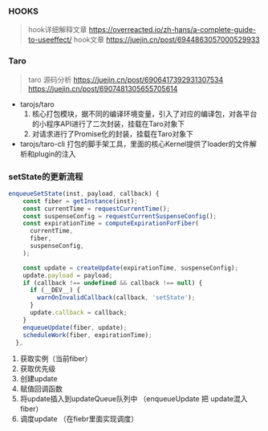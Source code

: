 ### HOOKS
 > hook详细解释文章 https://overreacted.io/zh-hans/a-complete-guide-to-useeffect/
 hook文章 https://juejin.cn/post/6944863057000529933
### Taro
 > taro 源码分析 
   https://juejin.cn/post/6906417392931307534
   https://juejin.cn/post/6907481305655705614
 * tarojs/taro 
   1. 核心打包模块，据不同的编译环境变量，引入了对应的编译包，对各平台的小程序API进行了二次封装，挂载在Taro对象下
   2. 对请求进行了Promise化的封装，挂载在Taro对象下
 * tarojs/taro-cli
   打包的脚手架工具，里面的核心Kernel提供了loader的文件解析和plugin的注入
### setState的更新流程
``` javascript
enqueueSetState(inst, payload, callback) {
    const fiber = getInstance(inst);
    const currentTime = requestCurrentTime();
    const suspenseConfig = requestCurrentSuspenseConfig();
    const expirationTime = computeExpirationForFiber(
      currentTime,
      fiber,
      suspenseConfig,
    );

    const update = createUpdate(expirationTime, suspenseConfig);
    update.payload = payload;
    if (callback !== undefined && callback !== null) {
      if (__DEV__) {
        warnOnInvalidCallback(callback, 'setState');
      }
      update.callback = callback;
    }
    enqueueUpdate(fiber, update);
    scheduleWork(fiber, expirationTime);
  },
```
 1. 获取实例（当前fiber） 
 2. 获取优先级 
 3. 创建update 
 4. 赋值回调函数 
 5. 将update插入到updateQueue队列中 （enqueueUpdate 把 update混入fiber）
 6. 调度update （在fiebr里面实现调度）